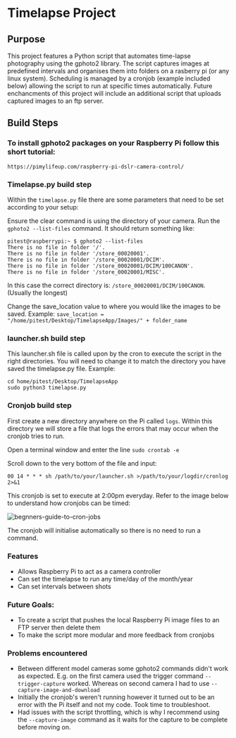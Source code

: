 # Timelapse Project

## Purpose

This project features a Python script that automates time-lapse photography using the gphoto2 library. The script captures images at predefined intervals and organises them into folders on a rasberry pi (or any linux system). Scheduling is managed by a cronjob (example included below) allowing the script to run at specific times automatically. Future enchancments of this project will include an additional script that uploads captured images to an ftp server.

## Build Steps

### To install gphoto2 packages on your Raspberry Pi follow this short tutorial:

`https://pimylifeup.com/raspberry-pi-dslr-camera-control/`

### Timelapse.py build step

Within the `timelapse.py` file there are some parameters that need to be set according to your setup:

Ensure the clear command is using the directory of your camera. Run the `gphoto2 --list-files` command. It should return something like:

```
pitest@raspberrypi:~ $ gphoto2 --list-files
There is no file in folder '/'.
There is no file in folder '/store_00020001'.
There is no file in folder '/store_00020001/DCIM'.
There is no file in folder '/store_00020001/DCIM/100CANON'.
There is no file in folder '/store_00020001/MISC'.
```

In this case the correct directory is: `/store_00020001/DCIM/100CANON`. (Usually the longest)

Change the save_location value to where you would like the images to be saved. Example:
`save_location = "/home/pitest/Desktop/TimelapseApp/Images/" + folder_name`

### launcher.sh build step

This launcher.sh file is called upon by the cron to execute the script in the right directories. You will need to change it to match the directory you have saved the timelapse.py file. Example:

```
cd home/pitest/Desktop/TimelapseApp
sudo python3 timelapse.py
```

### Cronjob build step

First create a new directory anywhere on the Pi called `logs`. Within this directory we will store a file that logs the errors that may occur when the cronjob tries to run.

Open a terminal window and enter the line `sudo crontab -e`

Scroll down to the very bottom of the file and input:

`00 14 * * * sh /path/to/your/launcher.sh >/path/to/your/logdir/cronlog 2>&1`

This cronjob is set to execute at 2:00pm everyday. Refer to the image below to understand how cronjobs can be timed:

![begnners-guide-to-cron-jobs](https://github.com/user-attachments/assets/8ff4843c-ab76-4401-a88e-631d11d5f951)


The cronjob will initialise automatically so there is no need to run a command.

### Features

- Allows Raspberry Pi to act as a camera controller
- Can set the timelapse to run any time/day of the month/year
- Can set intervals between shots

### Future Goals:

- To create a script that pushes the local Raspberry Pi image files to an FTP server then delete them
- To make the script more modular and more feedback from cronjobs

### Problems encountered

- Between different model cameras some gphoto2 commands didn't work as expected. E.g. on the first camera used the trigger command `--trigger-capture` worked. Whereas on second camera I had to use `--capture-image-and-download`
- Initially the cronjob's weren't running however it turned out to be an error with the Pi itself and not my code. Took time to troubleshoot.
- Had issues with the script throttling, which is why I recommend using the `--capture-image` command as it waits for the capture to be complete before moving on.
